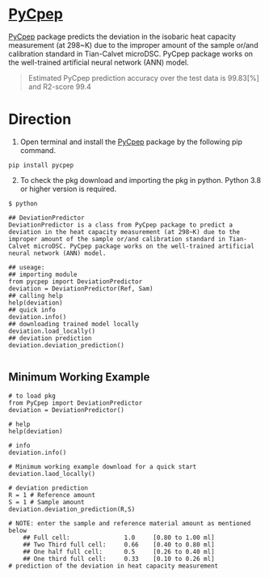 # [PyCpep](https://pypi.org/project/pycpep/)
[PyCpep](https://pypi.org/project/pycpep/) package predicts the deviation in the isobaric heat capacity measurement (at 298~K) due to the improper amount of the sample or/and calibration standard in Tian-Calvet microDSC. PyCpep package works on the well-trained artificial neural network (ANN) model.

> Estimated PyCpep prediction accuracy over the test data is 99.83[%] and R2-score 99.4

# Direction
1. Open terminal and install the [PyCpep](https://pypi.org/project/pycpep/) package by the following pip command.
```
pip install pycpep
```
2. To check the pkg download and importing the pkg in python. Python 3.8 or higher version is required.
```
$ python

## DeviationPredictor
DeviationPredictor is a class from PyCpep package to predict a deviation in the heat capacity measurement (at 298~K) due to the improper amount of the sample or/and calibration standard in Tian-Calvet microDSC. PyCpep package works on the well-trained artificial neural network (ANN) model.

## useage:
## importing module
from pycpep import DeviationPredictor
deviation = DeviationPredictor(Ref, Sam)
## calling help
help(deviation)
## quick info
deviation.info()
## downloading trained model locally
deviation.load_locally()
## deviation prediction
deviation.deviation_prediction()


```
## Minimum Working Example
```
# to load pkg
from PyCpep import DeviationPredictor
deviation = DeviationPredictor()

# help
help(deviation)

# info
deviation.info()

# Minimum working example download for a quick start
deviation.laod_locally()

# deviation prediction
R = 1 # Reference amount
S = 1 # Sample amount
deviation.deviation_prediction(R,S)

# NOTE: enter the sample and reference material amount as mentioned below
    ## Full cell:               1.0     [0.80 to 1.00 ml]
    ## Two Third full cell:     0.66    [0.40 to 0.80 ml]
    ## One half full cell:      0.5     [0.26 to 0.40 ml]
    ## One third full cell:     0.33    [0.10 to 0.26 ml]
# prediction of the deviation in heat capacity measurement
```